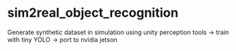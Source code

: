 # sim2real_object_recognition
Generate synthetic dataset in simulation using unity perception tools -> train with tiny YOLO -> port to nvidia jetson

